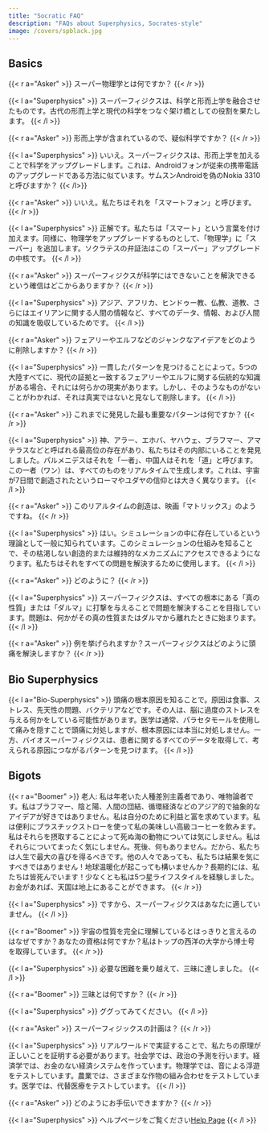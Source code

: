 ```yaml
---
title: "Socratic FAQ"
description: "FAQs about Superphysics, Socrates-style"
image: /covers/spblack.jpg
---
```




## Basics 

{{< r a="Asker" >}}
スーパー物理学とは何ですか？
{{< /r >}}

{{< l a="Superphysics" >}}
スーパーフィジクスは、科学と形而上学を融合させたものです。古代の形而上学と現代の科学をつなぐ架け橋としての役割を果たします。
{{< /l >}}

{{< r a="Asker" >}}
形而上学が含まれているので、疑似科学ですか？
{{< /r >}}

{{< l a="Superphysics" >}}
いいえ。スーパーフィジクスは、形而上学を加えることで科学をアップグレードします。これは、Androidフォンが従来の携帯電話のアップグレードである方法に似ています。サムスンAndroidを偽のNokia 3310と呼びますか？
{{< /l>}}

{{< r a="Asker" >}}
いいえ。私たちはそれを「スマートフォン」と呼びます。
{{< /r >}}

{{< l a="Superphysics" >}}
正解です。私たちは「スマート」という言葉を付け加えます。同様に、物理学をアップグレードするものとして、「物理学」に「スーパー」を追加します。ソクラテスの弁証法はこの「スーパー」アップグレードの中核です。
{{< /l >}}

{{< r a="Asker" >}}
スーパーフィジクスが科学にはできないことを解決できるという確信はどこからありますか？
{{< /r >}}

{{< l a="Superphysics" >}}
アジア、アフリカ、ヒンドゥー教、仏教、道教、さらにはエイリアンに関する人間の情報など、すべてのデータ、情報、および人間の知識を吸収しているためです。
{{< /l >}}

{{< r a="Asker" >}}
フェアリーやエルフなどのジャンクなアイデアをどのように削除しますか？
{{< /r >}}

{{< l a="Superphysics" >}}
一貫したパターンを見つけることによって。5つの大陸すべてに、現代の証拠と一致するフェアリーやエルフに関する伝統的な知識がある場合、それには何らかの現実があります。しかし、そのようなものがないことがわかれば、それは真実ではないと見なして削除します。
{{< /l >}}

{{< r a="Asker" >}}
これまでに発見した最も重要なパターンは何ですか？
{{< /r >}}

{{< l a="Superphysics" >}}
神、アラー、エホバ、ヤハウェ、ブラフマー、アマテラスなどと呼ばれる最高位の存在があり、私たちはその内部にいることを発見しました。パルメニデスはそれを「一者」、中国人はそれを「道」と呼びます。この一者（ワン）は、すべてのものをリアルタイムで生成します。これは、宇宙が7日間で創造されたというローマやユダヤの信仰とは大きく異なります。
{{< /l >}}

{{< r a="Asker" >}}
このリアルタイムの創造は、映画「マトリックス」のようですね。
{{< /r >}}

{{< l a="Superphysics" >}}
はい。シミュレーションの中に存在しているという理論として一般に知られています。このシミュレーションの仕組みを知ることで、その枯渇しない創造的または維持的なメカニズムにアクセスできるようになります。私たちはそれをすべての問題を解決するために使用します。
{{< /l >}}

{{< r a="Asker" >}}
どのように？
{{< /r >}}

{{< l a="Superphysics" >}}
スーパーフィジクスは、すべての根本にある「真の性質」または「ダルマ」に打撃を与えることで問題を解決することを目指しています。問題は、何かがその真の性質またはダルマから離れたときに始まります。
{{< /l >}}

{{< r a="Asker" >}}
例を挙げられますか？スーパーフィジクスはどのように頭痛を解決しますか？
{{< /r >}}

## Bio Superphysics

{{< l a="Bio-Superphysics" >}}
頭痛の根本原因を知ることで。原因は食事、ストレス、先天性の問題、バクテリアなどです。その人は、脳に過度のストレスを与える何かをしている可能性があります。医学は通常、パラセタモールを使用して痛みを隠すことで頭痛に対処しますが、根本原因には本当に対処しません。一方、バイオスーパーフィジクスは、患者に関するすべてのデータを取得して、考えられる原因につながるパターンを見つけます。
{{< /l >}}


## Bigots

{{< r a="Boomer" >}}
老人: 私は年老いた人種差別主義者であり、唯物論者です。私はブラフマー、陰と陽、人間の団結、循環経済などのアジア的で抽象的なアイデアが好きではありません。私は自分のために利益と富を求めています。私は便利にプラスチックストローを使って私の美味しい高級コーヒーを飲みます。私はそれらを摂取することによって死ぬ海の動物については気にしません。私はそれらについてまったく気にしません。死後、何もありません。だから、私たちは人生で最大の喜びを得るべきです。他の人々であっても、私たちは結果を気にすべきではありません！地球温暖化が起こっても構いませんか？長期的には、私たちは皆死んでいます！少なくとも私は5つ星ライフスタイルを経験しました。お金があれば、天国は地上にあることができます。
{{< /r >}}


{{< l a="Superphysics" >}}
ですから、スーパーフィジクスはあなたに適していません。
{{< /l >}}

{{< r a="Boomer" >}}
宇宙の性質を完全に理解しているとはっきりと言えるのはなぜですか？あなたの資格は何ですか？私はトップの西洋の大学から博士号を取得しています。
{{< /r >}}

<!-- 答え: 必要な苦難を経験した -->
{{< l a="Superphysics" >}}
必要な困難を乗り越えて、三昧に達しました。
{{< /l >}}

{{< r a="Boomer" >}}
三昧とは何ですか？
{{< /r >}}

{{< l a="Superphysics" >}}
ググってみてください。
{{< /l >}}

{{< r a="Asker" >}}
スーパーフィジックスの計画は？
{{< /r >}}

{{< l a="Superphysics" >}}
リアルワールドで実証することで、私たちの原理が正しいことを証明する必要があります。社会学では、政治の予測を行います。経済学では、お金のない経済システムを作っています。物理学では、音による浮遊をテストしています。農業では、さまざまな作物の組み合わせをテストしています。医学では、代替医療をテストしています。
{{< /l >}}

{{< r a="Asker" >}}
どのようにお手伝いできますか？
{{< /r >}}

{{< l a="Superphysics" >}}
ヘルプページをご覧ください[Help Page](help)
{{< /l >}}
